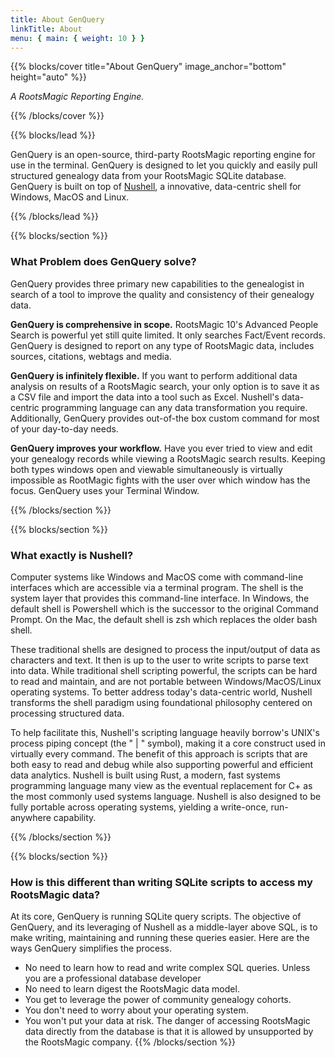 ```yaml
---
title: About GenQuery
linkTitle: About
menu: { main: { weight: 10 } }
---
```


{{% blocks/cover title="About GenQuery" image_anchor="bottom" height="auto" %}}

_A RootsMagic Reporting Engine._

{{% /blocks/cover %}}

{{% blocks/lead %}}

GenQuery is an open-source, third-party RootsMagic reporting engine for use in
the terminal. GenQuery is designed to let you quickly and easily pull structured
genealogy data from your RootsMagic SQLite database. GenQuery is built on top of
[Nushell](https://www.nushell.sh/), a innovative, data-centric shell for
Windows, MacOS and Linux.

{{% /blocks/lead %}}

{{% blocks/section %}}

### What Problem does GenQuery solve?

GenQuery provides three primary new capabilities to the genealogist in search of
a tool to improve the quality and consistency of their genealogy data.

**GenQuery is comprehensive in scope.** RootsMagic 10's Advanced People Search
is powerful yet still quite limited. It only searches Fact/Event records.
GenQuery is designed to report on any type of RootsMagic data, includes sources,
citations, webtags and media.

**GenQuery is infinitely flexible.** If you want to perform additional data
analysis on results of a RootsMagic search, your only option is to save it as a
CSV file and import the data into a tool such as Excel. Nushell's data-centric
programming language can any data transformation you require. Additionally,
GenQuery provides out-of-the box custom command for most of your day-to-day
needs.

**GenQuery improves your workflow.** Have you ever tried to view and edit your
genealogy records while viewing a RootsMagic search results. Keeping both types
windows open and viewable simultaneously is virtually impossible as RootMagic
fights with the user over which window has the focus. GenQuery uses your
Terminal Window.

{{% /blocks/section %}}

{{% blocks/section %}}

### What exactly is Nushell?

Computer systems like Windows and MacOS come with command-line interfaces which
are accessible via a terminal program. The shell is the system layer that
provides this command-line interface. In Windows, the default shell is
Powershell which is the successor to the original Command Prompt. On the Mac,
the default shell is zsh which replaces the older bash shell.

These traditional shells are designed to process the input/output of data as
characters and text. It then is up to the user to write scripts to parse text
into data. While traditional shell scripting powerful, the scripts can be hard
to read and maintain, and are not portable between Windows/MacOS/Linux operating
systems. To better address today's data-centric world, Nushell transforms the
shell paradigm using foundational philosophy centered on processing structured
data.

To help facilitate this, Nushell's scripting language heavily borrow's UNIX's
process piping concept (the " | " symbol), making it a core construct used in
virtually every command. The benefit of this approach is scripts that are both
easy to read and debug while also supporting powerful and efficient data
analytics. Nushell is built using Rust, a modern, fast systems programming
language many view as the eventual replacement for C+ as the most commonly used
systems language. Nushell is also designed to be fully portable across operating
systems, yielding a write-once, run-anywhere capability.

{{% /blocks/section %}}

{{% blocks/section %}}

### How is this different than writing SQLite scripts to access my RootsMagic data?

At its core, GenQuery is running SQLite query scripts. The objective of
GenQuery, and its leveraging of Nushell as a middle-layer above SQL, is to make
writing, maintaining and running these queries easier. Here are the ways
GenQuery simplifies the process.

- No need to learn how to read and write complex SQL queries. Unless you are a
  professional database developer
- No need to learn digest the RootsMagic data model.
- You get to leverage the power of community genealogy cohorts.
- You don't need to worry about your operating system.
- You won't put your data at risk. The danger of accessing RootsMagic data
  directly from the database is that it is allowed by unsupported by the
  RootsMagic company. {{% /blocks/section %}}
